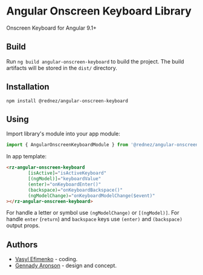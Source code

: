 # Angular Onscreen Keyboard Library
Onscreen Keyboard for Angular 9.1+

## Build

Run `ng build angular-onscreen-keyboard` to build the project. The build artifacts will be stored in the `dist/` directory.


## Installation

`npm install @rednez/angular-onscreen-keyboard`

## Using

Import library's module into your app module:

```typescript
import { AngularOnscreenKeyboardModule } from '@rednez/angular-onscreen-keyboard';
```

In app template:

```html
<rz-angular-onscreen-keyboard
        [isActive]="isActiveKeyboard"
        [(ngModel)]="keyboardValue"
        (enter)="onKeyboardEnter()"
        (backspace)="onKeyboardBackspace()"
        (ngModelChange)="onKeyboardModelChange($event)"
></rz-angular-onscreen-keyboard>
````

For handle a letter or symbol use `(ngModelChange)` or `[(ngModel)]`.
For handle `enter` (`return`) and `backspace` keys use `(enter)` and `(backspace)` output props.

## Authors
- [Vasyl Efimenko](https://github.com/rednez) - coding.
- [Gennady Aronson](https://www.behance.net/gennaronson) - design and concept.
